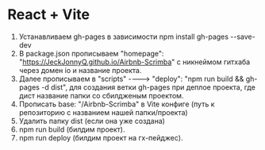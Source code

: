 # React + Vite

1. Устанавливаем gh-pages в зависимости npm install gh-pages --save-dev
2. В package.json прописываем "homepage": "https://JeckJonnyQ.github.io/Airbnb-Scrimba" с никнеймом
   гитхаба через домен io и название проекта.
3. Далее прописываем в "scripts" ----> "deploy": "npm run build && gh-pages -d dist", для
   создания ветки gh-pages при деплое проекта, где дист название папки со сбилдженым проектом.
4. Прописать base: "/Airbnb-Scrimba" в Vite конфиге (путь к репозиторию с названием нашей папки/проекта)
5. Удалить папку dist (если она уже создана)
6. npm run build (билдим проект).
7. npm run deploy (билдим проект на гх-пейджес).
